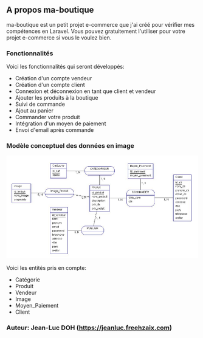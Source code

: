 ## A propos ma-boutique

ma-boutique est un petit projet e-commerce que j'ai créé pour vérifier mes compétences en Laravel. Vous pouvez gratuitement l'utiliser pour votre projet e-commerce si vous le voulez bien.

### Fonctionnalités

Voici les fonctionnalités qui seront développés:
- Création d'un compte vendeur
- Création d'un compte client
- Connexion et déconnexion en tant que client et vendeur
- Ajouter les produits à la boutique
- Suivi de commande
- Ajout au panier
- Commander votre produit
- Intégration d'un moyen de paiement
- Envoi d'email après commande

### Modèle conceptuel des données en image

![Modèle Conceptuel des Données](./public/capture.jpg)

Voici les entités pris en compte:
- Catégorie
- Produit
- Vendeur
- Image
- Moyen_Paiement
- Client

### Auteur: Jean-Luc DOH (https://jeanluc.freehzaix.com)
